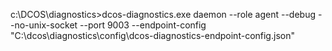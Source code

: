 c:\DCOS\diagnostics>dcos-diagnostics.exe daemon --role agent --debug --no-unix-socket --port 9003 --endpoint-config "C:\dcos\diagnostics\config\dcos-diagnostics-endpoint-config.json"
